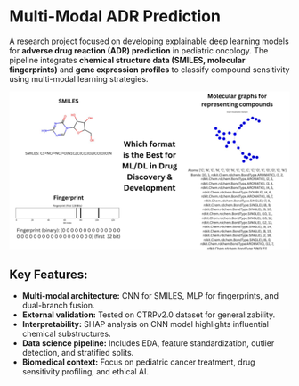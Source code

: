 # Multi-Modal ADR Prediction

A research project focused on developing explainable deep learning models for **adverse drug reaction (ADR) prediction** in pediatric oncology. The pipeline integrates **chemical structure data (SMILES, molecular fingerprints)** and **gene expression profiles** to classify compound sensitivity using multi-modal learning strategies.

![image](format.jpg)

## Key Features:

- **Multi-modal architecture:** CNN for SMILES, MLP for fingerprints, and dual-branch fusion.
- **External validation:** Tested on CTRPv2.0 dataset for generalizability.
- **Interpretability:** SHAP analysis on CNN model highlights influential chemical substructures.
- **Data science pipeline:** Includes EDA, feature standardization, outlier detection, and stratified splits.
- **Biomedical context:** Focus on pediatric cancer treatment, drug sensitivity profiling, and ethical AI.
